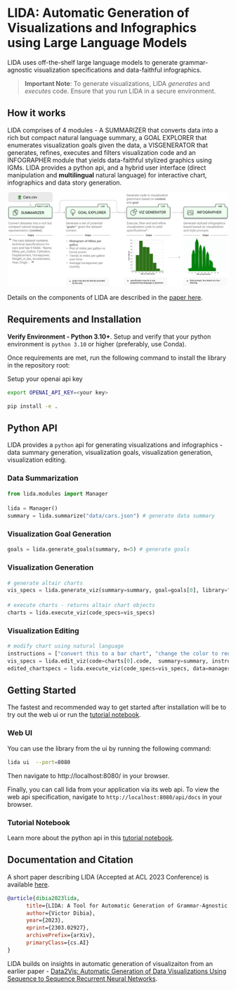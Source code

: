 # LIDA: Automatic Generation of Visualizations and Infographics using Large Language Models

<!-- [![Open In Colab](https://colab.research.google.com/assets/colab-badge.svg)](#) -->
<!-- image  -->

LIDA uses off-the-shelf large language models to generate grammar-agnostic visualization specifications and data-faithful infographics.

> **Important Note**: To generate visualizations, LIDA _generates_ and _executes_ code. Ensure that you run LIDA in a secure environment.

## How it works

LIDA comprises of 4 modules - A SUMMARIZER that converts data into a rich but compact natural language summary, a GOAL EXPLORER that enumerates visualization goals given the data, a VISGENERATOR that generates, refines, executes and filters visualization code and an INFOGRAPHER module that yields data-faithful stylized graphics using IGMs. LIDA provides a python api, and a hybrid user interface (direct manipulation and **multilingual** natural language) for interactive chart, infographics and data story generation.

![lida components](docs/images/lidamodules.jpg)

Details on the components of LIDA are described in the [paper here](https://arxiv.org/abs/2303.02927).

## Requirements and Installation

**Verify Environment - Python 3.10+**.
Setup and verify that your python environment is `python 3.10` or higher (preferably, use Conda).

Once requirements are met, run the following command to install the library in the repository root:

Setup your openai api key

```bash
export OPENAI_API_KEY=<your key>
```

```bash
pip install -e .
```

## Python API

LIDA provides a `python` api for generating visualizations and infographics - data summary generation, visualization goals, visualization generation, visualization editing.

### Data Summarization

```python
from lida.modules import Manager

lida = Manager()
summary = lida.summarize("data/cars.json") # generate data summary
```

### Visualization Goal Generation

```python
goals = lida.generate_goals(summary, n=5) # generate goals
```

### Visualization Generation

```python
# generate altair charts
vis_specs = lida.generate_viz(summary=summary, goal=goals[0], library="matplotlib") # altair, matplotlib etc

# execute charts - returns altair chart objects
charts = lida.execute_viz(code_specs=vis_specs)
```

### Visualization Editing

```python
# modify chart using natural language
instructions = ["convert this to a bar chart", "change the color to red", "change y axes label to Fuel Efficiency"]
vis_specs = lida.edit_viz(code=charts[0].code,  summary=summary, instructions=instructions, library="matplotlib")
edited_chartspecs = lida.execute_viz(code_specs=vis_specs, data=manager.data)

```

## Getting Started

The fastest and recommended way to get started after installation will be to try out the web ui or run the [tutorial notebook](notebooks/tutorial.ipynb).

### Web UI

You can use the library from the ui by running the following command:

```bash
lida ui  --port=8080
```

Then navigate to http://localhost:8080/ in your browser.

Finally, you can call lida from your application via its web api. To view the web api specification, navigate to `http://localhost:8080/api/docs` in your browser.

### Tutorial Notebook

Learn more about the python api in this [tutorial notebook](/notebooks/tutorial.ipynb).

## Documentation and Citation

A short paper describing LIDA (Accepted at ACL 2023 Conference) is available [here](https://arxiv.org/abs/2303.02927).

```bibtex
@article{dibia2023lida,
      title={LIDA: A Tool for Automatic Generation of Grammar-Agnostic Visualizations and Infographics using Large Language Models},
      author={Victor Dibia},
      year={2023},
      eprint={2303.02927},
      archivePrefix={arXiv},
      primaryClass={cs.AI}
}
```

LIDA builds on insights in automatic generation of visualizaiton from an earlier paper - [Data2Vis: Automatic Generation of Data Visualizations Using Sequence to Sequence Recurrent Neural Networks](https://arxiv.org/abs/1804.03126).
